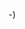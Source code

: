 <!----------------------------------------------------------------------------->
<!-- Project : __PP_NAME_PRJ_BIG__                             /          \  -->
<!-- Filename:                                                |     ()     | -->
<!-- Date    : __PP_DATE__                                    |            | -->
<!-- Author  : __PP_AUTHOR__                                  |   \____/   | -->
<!-- License : __PP_LICENSE_NAME__                             \          /  -->
<!----------------------------------------------------------------------------->

<!----------------------------------------------------------------------------->
<!-- docstring -->
<!----------------------------------------------------------------------------->

-)
<!-- -) -->
